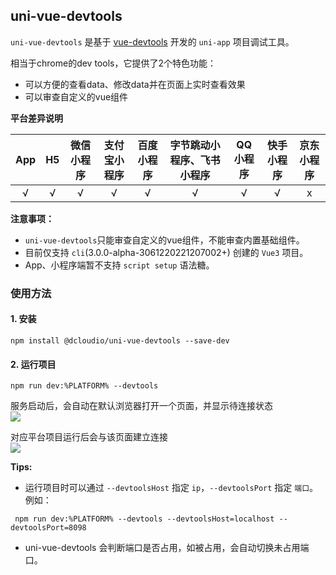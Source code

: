 ## uni-vue-devtools

`uni-vue-devtools` 是基于 [vue-devtools](https://devtools.vuejs.org/) 开发的 `uni-app` 项目调试工具。

相当于chrome的dev tools，它提供了2个特色功能：
- 可以方便的查看data、修改data并在页面上实时查看效果
- 可以审查自定义的vue组件

**平台差异说明**

|App|H5|微信小程序|支付宝小程序|百度小程序|字节跳动小程序、飞书小程序|QQ小程序|快手小程序|京东小程序|
|:-:|:-:|:-:|:-:|:-:|:-:|:-:|:-:|:-:|
|√|√|√|√|√|√|√|√|x|

**注意事项：**

- `uni-vue-devtools`只能审查自定义的vue组件，不能审查内置基础组件。
- 目前仅支持 `cli`(3.0.0-alpha-3061220221207002+) 创建的 `Vue3` 项目。
- App、小程序端暂不支持 `script setup` 语法糖。

### 使用方法

#### 1. 安装

  ```shell
  npm install @dcloudio/uni-vue-devtools --save-dev
  ```

#### 2. 运行项目

  ```shell
  npm run dev:%PLATFORM% --devtools
  ```

  服务启动后，会自动在默认浏览器打开一个页面，并显示待连接状态\
  ![](https://f184e7c3-1912-41b2-b81f-435d1b37c7b4.cdn.bspapp.com/VKCEYUGU-f184e7c3-1912-41b2-b81f-435d1b37c7b4/02f47c42-acba-477f-930d-6b26ca22db26.png)

  对应平台项目运行后会与该页面建立连接\
  ![](https://f184e7c3-1912-41b2-b81f-435d1b37c7b4.cdn.bspapp.com/VKCEYUGU-f184e7c3-1912-41b2-b81f-435d1b37c7b4/8a67ae2c-5116-4a17-ba19-041e0c3627fb.png)

**Tips:**

* 运行项目时可以通过 `--devtoolsHost` 指定 `ip`，`--devtoolsPort` 指定 `端口`。 例如：
 ```shell
  npm run dev:%PLATFORM% --devtools --devtoolsHost=localhost --devtoolsPort=8098
  ```

* uni-vue-devtools 会判断端口是否占用，如被占用，会自动切换未占用端口。